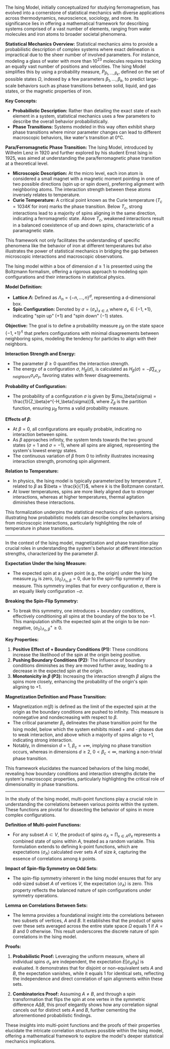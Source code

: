 The Ising Model, initially conceptualized for studying ferromagnetism, has evolved into a cornerstone of statistical mechanics with diverse applications across thermodynamics, neuroscience, sociology, and more. Its significance lies in offering a mathematical framework for describing systems comprised of a vast number of elements, ranging from water molecules and iron atoms to broader societal phenomena.

**Statistical Mechanics Overview:**
Statistical mechanics aims to provide a probabilistic description of complex systems where exact delineation is impractical due to the sheer number of involved parameters. For instance, modeling a glass of water with more than $10^{23}$ molecules requires tracking an equally vast number of positions and velocities. The Ising Model simplifies this by using a probability measure, $P_{\beta_1,...,\beta_k}$, defined on the set of possible states $\Omega$, indexed by a few parameters $\beta_1, ..., \beta_k$, to predict large-scale behaviors such as phase transitions between solid, liquid, and gas states, or the magnetic properties of iron.

**Key Concepts:**
- **Probabilistic Description:** Rather than detailing the exact state of each element in a system, statistical mechanics uses a few parameters to describe the overall behavior probabilistically.
- **Phase Transitions:** Systems modeled in this way often exhibit sharp phase transitions where minor parameter changes can lead to different macroscopic behaviors, like water's transition at 0°C.

**Para/Ferromagnetic Phase Transition:**
The Ising Model, introduced by Wilhelm Lenz in 1920 and further explored by his student Ernst Ising in 1925, was aimed at understanding the para/ferromagnetic phase transition at a theoretical level.
- **Microscopic Description:** At the micro level, each iron atom is considered a small magnet with a magnetic moment pointing in one of two possible directions (spin up or spin down), preferring alignment with neighboring atoms. The interaction strength between these atoms inversely relates to temperature.
- **Curie Temperature:** A critical point known as the Curie temperature ($T_c = 1034K$ for iron) marks the phase transition. Below $T_c$, strong interactions lead to a majority of spins aligning in the same direction, indicating a ferromagnetic state. Above $T_c$, weakened interactions result in a balanced coexistence of up and down spins, characteristic of a paramagnetic state.

This framework not only facilitates the understanding of specific phenomena like the behavior of iron at different temperatures but also illustrates the power of statistical mechanics in bridging the gap between microscopic interactions and macroscopic observations.

The Ising model within a box of dimension $d \geq 1$ is presented using the Boltzmann formalism, offering a rigorous approach to modeling spin configurations and their interactions in statistical physics.

**Model Definition:**
- **Lattice $\Lambda$:** Defined as $\Lambda_n = \{-n, \ldots, n\}^d$, representing a d-dimensional box.
- **Spin Configuration:** Denoted by $\sigma = (\sigma_x)_{x \in \Lambda}$ where $\sigma_x \in \{-1, +1\}$, indicating "spin up" ($+1$) and "spin down" ($-1$) states.

**Objective:**
The goal is to define a probability measure $\mu_\beta$ on the state space $\{-1,+1\}^\Lambda$ that prefers configurations with minimal disagreements between neighboring spins, modeling the tendency for particles to align with their neighbors.

**Interaction Strength and Energy:**
- The parameter $\beta \geq 0$ quantifies the interaction strength.
- The energy of a configuration $\sigma$, $H_\beta(\sigma)$, is calculated as $H_\beta(\sigma) = -\beta \sum_{x,y \text{ neighbors}} \sigma_x \sigma_y$, favoring states with fewer disagreements.

**Probability of Configuration:**
- The probability of a configuration $\sigma$ is given by $\mu_\beta(\sigma) = \frac{1}{Z_\beta}e^{-H_\beta(\sigma)}$, where $Z_\beta$ is the partition function, ensuring $\mu_\beta$ forms a valid probability measure.

**Effects of $\beta$:**
- At $\beta = 0$, all configurations are equally probable, indicating no interaction between spins.
- As $\beta$ approaches infinity, the system tends towards the two ground states ($\sigma = 1$ and $\sigma = -1$), where all spins are aligned, representing the system's lowest energy states.
- The continuous variation of $\beta$ from 0 to infinity illustrates increasing interaction strength, promoting spin alignment.

**Relation to Temperature:**
- In physics, the Ising model is typically parameterized by temperature $T$, related to $\beta$ as $\beta = \frac{k}{T}$, where $k$ is the Boltzmann constant.
- At lower temperatures, spins are more likely aligned due to stronger interactions, whereas at higher temperatures, thermal agitation diminishes these interactions.

This formalization underpins the statistical mechanics of spin systems, illustrating how probabilistic models can describe complex behaviors arising from microscopic interactions, particularly highlighting the role of temperature in phase transitions.

---

In the context of the Ising model, magnetization and phase transition play crucial roles in understanding the system's behavior at different interaction strengths, characterized by the parameter $\beta$.

**Expectation Under the Ising Measure:**
- The expected spin at a given point (e.g., the origin) under the Ising measure $\mu_\beta$ is zero, $\langle \sigma_0 \rangle_{\Lambda_n,\beta} = 0$, due to the spin-flip symmetry of the measure. This symmetry implies that for every configuration $\sigma$, there is an equally likely configuration $-\sigma$.

**Breaking the Spin-Flip Symmetry:**
- To break this symmetry, one introduces + boundary conditions, effectively conditioning all spins at the boundary of the box to be +1. This manipulation shifts the expected spin at the origin to be non-negative, $\langle \sigma_0 \rangle^+_{\Lambda_n,\beta} \geq 0$.

**Key Properties:**
1. **Positive Effect of + Boundary Conditions (P1):** These conditions increase the likelihood of the spin at the origin being positive.
2. **Pushing Boundary Conditions (P2):** The influence of boundary conditions diminishes as they are moved further away, leading to a decrease in the expected spin at the origin.
3. **Monotonicity in $\beta$ (P3):** Increasing the interaction strength $\beta$ aligns the spins more closely, enhancing the probability of the origin's spin aligning to +1.

**Magnetization Definition and Phase Transition:**
- Magnetization $m(\beta)$ is defined as the limit of the expected spin at the origin as the boundary conditions are pushed to infinity. This measure is nonnegative and nondecreasing with respect to $\beta$.
- The critical parameter $\beta_c$ delineates the phase transition point for the Ising model, below which the system exhibits mixed + and - phases due to weak interaction, and above which a majority of spins align to +1, indicating strong interaction.
- Notably, in dimension $d = 1$, $\beta_c = +\infty$, implying no phase transition occurs, whereas in dimensions $d \geq 2$, $0 < \beta_c < \infty$, marking a non-trivial phase transition.

This framework elucidates the nuanced behaviors of the Ising model, revealing how boundary conditions and interaction strengths dictate the system's macroscopic properties, particularly highlighting the critical role of dimensionality in phase transitions.

 ---
 In the study of the Ising model, multi-point functions play a crucial role in understanding the correlations between various points within the system. These functions are pivotal for dissecting the behavior of spins in more complex configurations.

**Definition of Multi-point Functions:**
- For any subset $A \subset V$, the product of spins $\sigma_A = \prod_{x \in A} \sigma_x$ represents a combined state of spins within $A$, treated as a random variable. This formulation extends to defining k-point functions, which are expectations $\langle \sigma_A \rangle$ calculated over sets $A$ of size $k$, capturing the essence of correlations among $k$ points.

**Impact of Spin-flip Symmetry on Odd Sets:**
- The spin-flip symmetry inherent in the Ising model ensures that for any odd-sized subset $A$ of vertices $V$, the expectation $\langle \sigma_A \rangle$ is zero. This property reflects the balanced nature of spin configurations under symmetry operations.

**Lemma on Correlations Between Sets:**
- The lemma provides a foundational insight into the correlations between two subsets of vertices, $A$ and $B$. It establishes that the product of spins over these sets averaged across the entire state space $\Omega$ equals 1 if $A = B$ and 0 otherwise. This result underscores the discrete nature of spin correlations in the Ising model.

**Proofs:**
1. **Probabilistic Proof:** Leveraging the uniform measure, where all individual spins $\sigma_x$ are independent, the expectation $E[\sigma_A\sigma_B]$ is evaluated. It demonstrates that for disjoint or non-equivalent sets $A$ and $B$, the expectation vanishes, while it equals 1 for identical sets, reflecting the independence and direct correlation of spin alignments within these sets.
   
2. **Combinatorics Proof:** Assuming $A \neq B$, and through a spin transformation that flips the spin at one vertex in the symmetric difference $A \Delta B$, this proof elegantly shows how any correlation signal cancels out for distinct sets $A$ and $B$, further cementing the aforementioned probabilistic findings.

These insights into multi-point functions and the proofs of their properties elucidate the intricate correlation structures possible within the Ising model, offering a mathematical framework to explore the model's deeper statistical mechanics implications.
